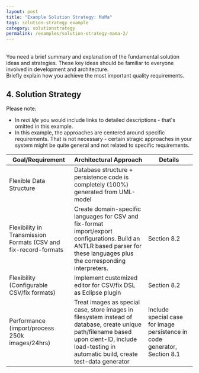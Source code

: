 ```yaml
---
layout: post
title: "Example Solution Strategy: MaMa"
tags: solution-strategy example 
category: solutionstrategy
permalink: /examples/solution-strategy-mama-2/
---
```


<div class="arc42-example">
<br>
You need a brief summary and explanation of the fundamental solution ideas and strategies. 
These key ideas should be familiar to everyone involved in development and architecture.
<br>
Briefly explain how you achieve the most important quality requirements.
</div>

## 4. Solution Strategy 

Please note: 

* In _real life_ you would include links to detailed descriptions - that's omitted in this example.
* In this example, the approaches are centered around specific requirements. 
That is not necessary - certain stragic approaches in your system might be quite general and not related to specific requirements.

|Goal/Requirement    |Architectural Approach                  |Details        |
|--------------------|----------------------------------------|---------------|
|Flexible Data Structure |Database structure + persistence code is completely (100%) generated from UML-model | |
|Flexibility in Transmission Formats (CSV and fix-record-formats |Create domain-specific languages for CSV and fix-format import/export configurations. Build an ANTLR based parser for these languages plus the corresponding interpreters. | Section 8.2 |
|Flexibility (Configurable CSV/fix formats) |Implement customized editor for CSV/fix DSL as Eclipse plugin |Section 8.2 |
|Performance (import/process 250k images/24hrs) |Treat images as special case, store images in filesystem instead of database, create unique path/filename based upon cient-ID, include load-testing in automatic build, create test-data generator |Include special case for image persistence in code generator, Section 8.1 |
